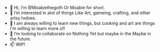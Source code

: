 - 👋 Hi, I’m @Moabiethegoth Or Moabie for short.
- 👀 I’m interested in alot of things Like Art, gameing, crafting, and other artsy hobies.
- 🌱 I am always willing to learn new things, but cooking and art are things I'm willing to learn more of!
- 💞️ I’m looking to collaborate on Nothing Yet but maybe in the Maybe in the future.
- 📫 WIP!

<!---
Moabiethegoth/Moabiethegoth is a ✨ special ✨ repository because its `README.md` (this file) appears on your GitHub profile.
You can click the Preview link to take a look at your changes.
--->
